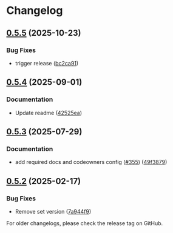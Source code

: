 # Changelog

## [0.5.5](https://github.com/com-pas/compas-scl-auto-alignment/compare/v0.5.4...v0.5.5) (2025-10-23)


### Bug Fixes

* trigger release ([bc2ca91](https://github.com/com-pas/compas-scl-auto-alignment/commit/bc2ca911093b97cb85607eb4cf446e9c934bbc79))

## [0.5.4](https://github.com/com-pas/compas-scl-auto-alignment/compare/v0.5.3...v0.5.4) (2025-09-01)


### Documentation

* Update readme ([42525ea](https://github.com/com-pas/compas-scl-auto-alignment/commit/42525eadf6aad1e0e00f67e2f825a7fd96d569c7))

## [0.5.3](https://github.com/com-pas/compas-scl-auto-alignment/compare/v0.5.2...v0.5.3) (2025-07-29)


### Documentation

* add required docs and codeowners config ([#355](https://github.com/com-pas/compas-scl-auto-alignment/issues/355)) ([49f3879](https://github.com/com-pas/compas-scl-auto-alignment/commit/49f3879637eb25044cf3ec977524e7e5bcd55d11))

## [0.5.2](https://github.com/com-pas/compas-scl-auto-alignment/compare/0.5.1...v0.5.2) (2025-02-17)


### Bug Fixes

* Remove set version ([7a944f9](https://github.com/com-pas/compas-scl-auto-alignment/commit/7a944f93de9abc9f3643f91cc491cf8c64eb0ba5))

<!--
SPDX-FileCopyrightText: 2023 Alliander N.V.

SPDX-License-Identifier: Apache-2.0
-->
For older changelogs, please check the release tag on GitHub.
